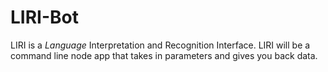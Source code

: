 # LIRI-Bot
LIRI is a _Language_ Interpretation and Recognition Interface. LIRI will be a command line node app that takes in parameters and gives you back data.
